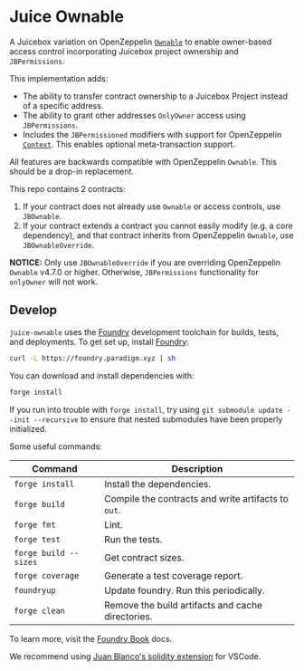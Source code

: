 # Juice Ownable

A Juicebox variation on OpenZeppelin [`Ownable`](https://github.com/OpenZeppelin/openzeppelin-contracts/blob/master/contracts/access/Ownable.sol) to enable owner-based access control incorporating Juicebox project ownership and `JBPermissions`.

This implementation adds:

- The ability to transfer contract ownership to a Juicebox Project instead of a specific address.
- The ability to grant other addresses `OnlyOwner` access using `JBPermissions`.
- Includes the `JBPermissioned` modifiers with support for OpenZeppelin [`Context`](https://github.com/OpenZeppelin/openzeppelin-contracts/blob/master/contracts/utils/Context.sol). This enables optional meta-transaction support.

All features are backwards compatible with OpenZeppelin `Ownable`. This should be a drop-in replacement.

This repo contains 2 contracts:

1. If your contract does not already use `Ownable` or access controls, use `JBOwnable`.
2. If your contract extends a contract you cannot easily modify (e.g. a core dependency), and that contract inherits from OpenZeppelin `Ownable`, use `JBOwnableOverride`.

**NOTICE:** Only use `JBOwnableOverride` if you are overriding OpenZeppelin `Ownable` v4.7.0 or higher. Otherwise, `JBPermissions` functionality for `onlyOwner` will not work.

## Develop

`juice-ownable` uses the [Foundry](https://github.com/foundry-rs/foundry) development toolchain for builds, tests, and deployments. To get set up, install [Foundry](https://github.com/foundry-rs/foundry):

```bash
curl -L https://foundry.paradigm.xyz | sh
```

You can download and install dependencies with:

```bash
forge install
```

If you run into trouble with `forge install`, try using `git submodule update --init --recursive` to ensure that nested submodules have been properly initialized.

Some useful commands:

| Command               | Description                                         |
| --------------------- | --------------------------------------------------- |
| `forge install`       | Install the dependencies.                           |
| `forge build`         | Compile the contracts and write artifacts to `out`. |
| `forge fmt`           | Lint.                                               |
| `forge test`          | Run the tests.                                      |
| `forge build --sizes` | Get contract sizes.                                 |
| `forge coverage`      | Generate a test coverage report.                    |
| `foundryup`           | Update foundry. Run this periodically.              |
| `forge clean`         | Remove the build artifacts and cache directories.   |

To learn more, visit the [Foundry Book](https://book.getfoundry.sh/) docs.

We recommend using [Juan Blanco's solidity extension](https://marketplace.visualstudio.com/items?itemName=JuanBlanco.solidity) for VSCode.